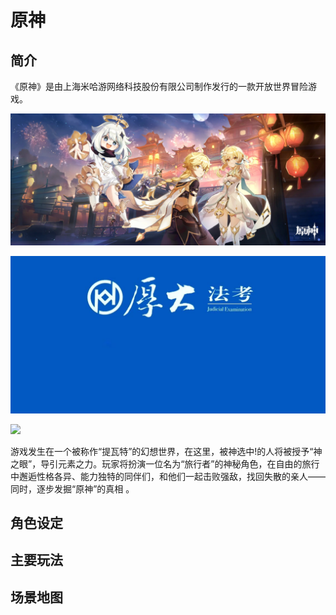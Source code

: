 #                      原神

## 简介

​      《原神》是由上海米哈游网络科技股份有限公司制作发行的一款开放世界冒险游戏。

![](https://raw.githubusercontent.com/Sunsyh/ps3/main/src%3Dhttp___img.3dmgame.com_uploads_images_news_20210220_1613827235_184368.jpg%26refer%3Dhttp___img.3dmgame.webp)

![](https://raw.githubusercontent.com/Sunsyh/ps3/main/v2-44886408d47a31c6615e425851db7f73_1440w.webp)

![](../%E6%96%B0%E5%BB%BA%E6%96%87%E4%BB%B6%E5%A4%B9/001/%E5%9B%BE%E5%BA%93/f9a5f8fbf092083fca6050b8670dcfbc_1274754400297859309.jpg)

​        游戏发生在一个被称作“提瓦特”的幻想世界，在这里，被神选中!的人将被授予“神之眼”，导引元素之力。玩家将扮演一位名为“旅行者”的神秘角色，在自由的旅行中邂逅性格各异、能力独特的同伴们，和他们一起击败强敌，找回失散的亲人——同时，逐步发掘“原神”的真相 。

## 角色设定

## 主要玩法

## 场景地图